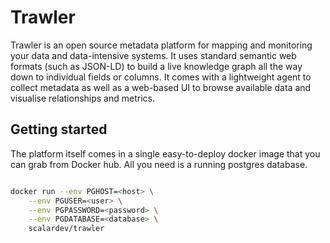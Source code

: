 # Trawler

Trawler is an open source metadata platform for mapping and monitoring your data
and data-intensive systems. It uses standard semantic web formats (such as
JSON-LD) to build a live knowledge graph all the way down to individual fields
or columns. It comes with a lightweight agent to collect metadata as well as a
web-based UI to browse available data and visualise relationships and metrics.

## Getting started
The platform itself comes in a single easy-to-deploy docker image that you can
grab from Docker hub. All you need is a running postgres database. 

```bash

docker run --env PGHOST=<host> \
    --env PGUSER=<user> \
    --env PGPASSWORD=<password> \
    --env PGDATABASE=<database> \
    scalardev/trawler
```